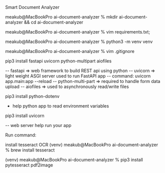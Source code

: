 Smart Document Analyzer

meakub@MacBookPro ai-document-analyzer % mkdir ai-document-analyzer && cd ai-document-analyzer

meakub@MacBookPro ai-document-analyzer % vim requirements.txt;                                


meakub@MacBookPro ai-document-analyzer % python3 -m venv venv                                 


meakub@MacBookPro ai-document-analyzer % vim .gitignore                                       

pip3 install fastapi uvicorn python-multipart aiofiles

-- fastapi => web framework to build REST api using python
-- uvicorn => light weight ASGI server used to run FastAPI app
-- command: uvicorn app.main:app --reload
-- python-multi-part => required to handle form data upload
-- aiofiles => used to asynchronously read/write files 

pip3 install python-dotenv

- help python app to read environment variables

pip3 install uvicorn

-- web server help run your app

Run command: 

install tesseract OCR
(venv) meakub@MacBookPro ai-document-analyzer % brew install tesseract

(venv) meakub@MacBookPro ai-document-analyzer % pip3 install pytesseract pdf2image



